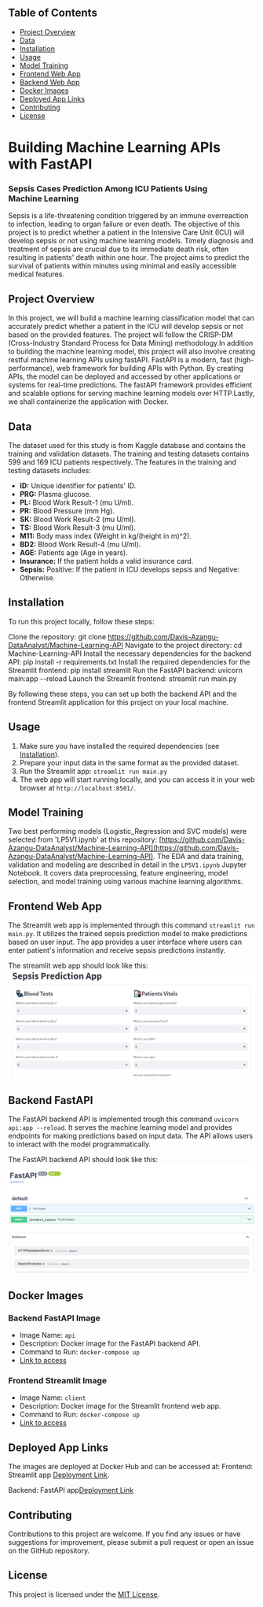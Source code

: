 ## Table of Contents

- [Project Overview](#project-overview)
- [Data](#data)
- [Installation](#installation)
- [Usage](#usage)
- [Model Training](#model-training)
- [Frontend Web App](#frontend-web-app)
- [Backend Web App](#backend-web-app)
- [Docker Images](#docker-images)
- [Deployed App Links](#deployed-app-links)
- [Contributing](#contributing)
- [License](#license)

# Building Machine Learning APIs with FastAPI
### Sepsis Cases Prediction Among ICU Patients Using Machine Learning

Sepsis is a life-threatening condition triggered by an immune overreaction to infection, leading to organ failure or even death. The objective of this project is to predict whether a patient in the Intensive Care Unit (ICU) will develop sepsis or not using machine learning models. Timely diagnosis and treatment of sepsis are crucial due to its immediate death risk, often resulting in patients' death within one hour. The project aims to predict the survival of patients within minutes using minimal and easily accessible medical features.

## Project Overview

In this project, we will build a machine learning classification model that can accurately predict whether a patient in the ICU will develop sepsis or not based on the provided features. The project will follow the CRISP-DM (Cross-Industry Standard Process for Data Mining) methodology.In addition to building the machine learning model, this project will also involve creating restful machine learning APIs using fastAPI. FastAPI is a modern, fast (high-performance), web framework for building APIs with Python. By creating APIs, the model can be deployed and accessed by other applications or systems for real-time predictions. The fastAPI framework provides efficient and scalable options for serving machine learning models over HTTP.Lastly, we shall containerize the application with Docker. 


## Data
The dataset used for this study is from Kaggle database and contains the training and validation datasets. The training and testing datasets  contains 599 and 169 ICU patients respectively. The features in the training and testing datasets includes:

- **ID:** Unique identifier for patients' ID.
- **PRG:** Plasma glucose.
- **PL:** Blood Work Result-1 (mu U/ml).
- **PR:** Blood Pressure (mm Hg).
- **SK:** Blood Work Result-2 (mu U/ml).
- **TS:** Blood Work Result-3 (mu U/ml).
- **M11:** Body mass index (Weight in kg/(height in m)^2).
- **BD2:** Blood Work Result-4 (mu U/ml).
- **AGE:** Patients age (Age in years).
- **Insurance:** If the patient holds a valid insurance card.
- **Sepsis:** Positive: If the patient in ICU develops sepsis and Negative: Otherwise.


## Installation

To run this project locally, follow these steps:

Clone the repository: git clone https://github.com/Davis-Azangu-DataAnalyst/Machine-Learning-API
Navigate to the project directory: cd Machine-Learning-API
Install the necessary dependencies for the backend API: pip install -r requirements.txt
Install the required dependencies for the Streamlit frontend: pip install streamlit
Run the FastAPI backend: uvicorn main:app --reload
Launch the Streamlit frontend: streamlit run main.py

By following these steps, you can set up both the backend API and the frontend Streamlit application for this project on your local machine.

## Usage


1. Make sure you have installed the required dependencies (see [Installation](#installation)).
2. Prepare your input data in the same format as the provided dataset.
3. Run the Streamlit app: `streamlit run main.py`
4. The web app will start running locally, and you can access it in your web browser at `http://localhost:8501/`.

## Model Training

Two best performing models (Logistic_Regression and SVC models) were selected from 'LP5V1.ipynb' at this repository: [https://github.com/Davis-Azangu-DataAnalyst/Machine-Learning-API](https://github.com/Davis-Azangu-DataAnalyst/Machine-Learning-API). The EDA and data training, validation and modeling are  described in detail in the `LP5V1.ipynb` Jupyter Notebook. It covers data preprocessing, feature engineering, model selection, and model training using various machine learning algorithms.

## Frontend Web App

The Streamlit web app is implemented through this command `streamlit run main.py`. It utilizes the trained sepsis prediction model to make predictions based on user input. The app provides a user interface where users can enter patient's information and receive sepsis predictions instantly.

The streamlit web app should look like this:
![Alt text](Utils\Capture.PNG)


## Backend FastAPI

The FastAPI backend API is implemented trough this command `uvicorn api:app --reload`. It serves the machine learning model and provides endpoints for making predictions based on input data. The API allows users to interact with the model programmatically.

The FastAPI backend API should look like this:
![Alt text](Utils\Capture_1.PNG)

## Docker Images

### Backend FastAPI Image
- Image Name: `api`
- Description: Docker image for the FastAPI backend API.
- Command to Run: `docker-compose up`
- [Link to access](http://localhost/docs)

### Frontend Streamlit Image
- Image Name: `client`
- Description: Docker image for the Streamlit frontend web app.
- Command to Run: `docker-compose up`
- [Link to access](http://localhost:3030/)

## Deployed App Links

The images are deployed at Docker Hub and can be accessed at:
Frontend: Streamlit app [Deployment Link](https://hub.docker.com/repository/docker/datawhizz04/lp5-machine-learning-api-client).

Backend: FastAPI app[Deployment Link](https://https://hub.docker.com/repository/docker/datawhizz04/lp5-machine-learning-api-api)

## Contributing

Contributions to this project are welcome. If you find any issues or have suggestions for improvement, please submit a pull request or open an issue on the GitHub repository.

## License

This project is licensed under the [MIT License](LICENSE).